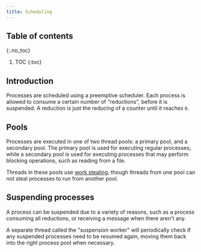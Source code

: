 ```yaml
---
title: Scheduling
---
```


## Table of contents
{:.no_toc}

1. TOC
{:toc}

## Introduction

Processes are scheduled using a preemptive scheduler. Each process is allowed to
consume a certain number of "reductions", before it is suspended. A reduction
is just the reducing of a counter until it reaches `0`.

## Pools

Processes are executed in one of two thread pools: a primary pool, and a
secondary pool. The primary pool is used for executing regular processes, while
a secondary pool is used for executing processes that may perform blocking
operations, such as reading from a file.

Threads in these pools use [work stealing][work-stealing], though threads from
one pool can not steal processes to run from another pool.

## Suspending processes

A process can be suspended due to a variety of reasons, such as a process
consuming all reductions, or receiving a message when there aren't any.

A separate thread called the "suspension worker" will periodically check if any
suspended processes need to be resumed again, moving them back into the right
process pool when necessary.

[work-stealing]: https://en.wikipedia.org/wiki/Work_stealing

